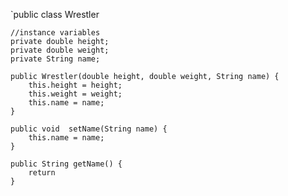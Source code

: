 `public class Wrestler

	//instance variables
	private double height;
	private double weight;
	private String name;
	
	public Wrestler(double height, double weight, String name) {
		this.height = height;
		this.weight = weight;
		this.name = name;
	}
	
	public void  setName(String name) {
		this.name = name;
	}
	
	public String getName() {
		return 
	}